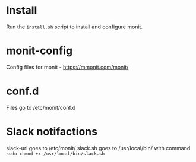 # Install
Run the `install.sh` script to install and configure monit.

# monit-config
Config files for monit - https://mmonit.com/monit/

# conf.d 
Files go to /etc/monit/conf.d

# Slack notifactions
slack-url goes to /etc/monit/
slack.sh goes to /usr/local/bin/ with command `sudo chmod +x /usr/local/bin/slack.sh`
